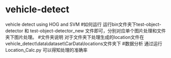 # vehicle-detect
vehicle detect using HOG and SVM
#如何运行
运行bin文件夹下test-object-detector 和 test-object-detector_new 文件即可，分别对应单个图片处理和文件夹下图片处理。
#文件夹说明
对于文件夹下处理生成的location文件在vehicle_detect\data\dataset\CarData\locations文件夹下
#数据分析
通过运行Location_Calc.py 可以得知处理的准确率
